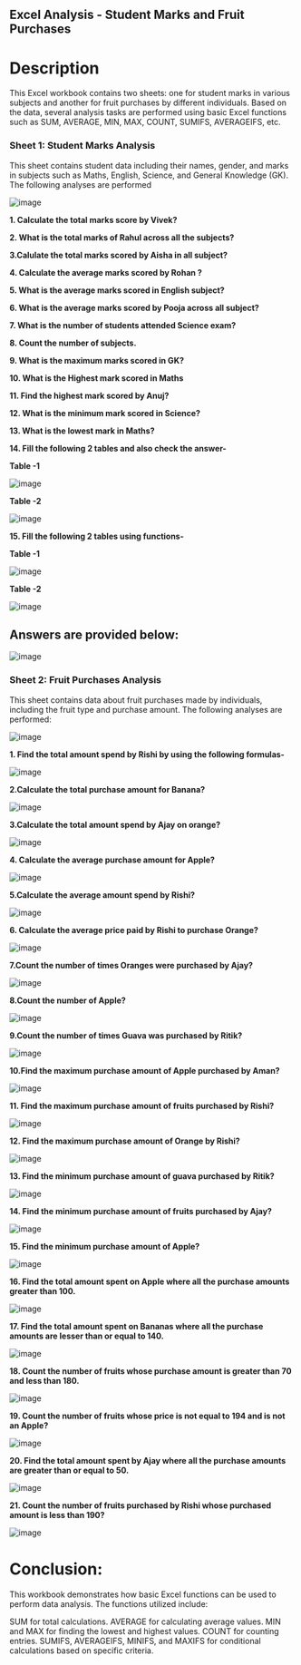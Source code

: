## Excel Analysis - Student Marks and Fruit Purchases

# Description
This Excel workbook contains two sheets: one for student marks in various subjects and another for fruit purchases by different individuals. Based on the data, several analysis tasks are performed using basic Excel functions such as SUM, AVERAGE, MIN, MAX, COUNT, SUMIFS, AVERAGEIFS, etc.

### Sheet 1: Student Marks Analysis
This sheet contains student data including their names, gender, and marks in subjects such as Maths, English, Science, and General Knowledge (GK). The following analyses are performed

		
![image](https://github.com/user-attachments/assets/4c2a98bf-5a14-4cbe-9ecd-32e19ed099c2)


**1. Calculate the total marks score by Vivek?**

**2. What is the total marks of Rahul across all the subjects?**

**3.Calulate the total marks scored by Aisha in all subject?**

**4. Calculate the average marks scored by Rohan ?**

**5. What is the average marks scored in English subject?**

**6. What is the average marks scored by Pooja across all subject?**

**7. What is the number of students  attended Science exam?**

**8. Count the number of subjects.**

**9. What is the maximum marks scored in GK?**

**10. What is the Highest mark scored in Maths**

**11. Find the highest mark scored by Anuj?**

**12. What is the minimum mark scored in Science?**

**13. What is the lowest mark in Maths?**

**14. Fill the following 2 tables and also check the answer-**

**Table -1**	

![image](https://github.com/user-attachments/assets/c4d36319-6b2d-484a-abee-659c315a9109)

**Table -2**		

![image](https://github.com/user-attachments/assets/84f898f4-6221-401d-a60a-11bdf4e4d823)

**15. Fill the following 2 tables using functions-**

**Table -1**		

![image](https://github.com/user-attachments/assets/c147f11a-5395-41ee-ae74-f9549694f84c)

**Table -2**		

![image](https://github.com/user-attachments/assets/f0275827-678a-47a1-b2c1-14aa6d7bc754)


## Answers are provided below:


![image](https://github.com/user-attachments/assets/d3fffdc9-a7e4-4d11-89de-66072c7cc6d7)

### Sheet 2: Fruit Purchases Analysis

This sheet contains data about fruit purchases made by individuals, including the fruit type and purchase amount. The following analyses are performed:


![image](https://github.com/user-attachments/assets/089539ff-ccc7-4e94-afdd-ea52cbb66cb3)

**1. Find the total amount spend by Rishi by using the following formulas-**

![image](https://github.com/user-attachments/assets/db7d3ba0-67d5-4126-8d0d-48ed4dbcb794)

**2.Calculate the total purchase amount for Banana?**

![image](https://github.com/user-attachments/assets/5c0a2506-cd24-48f4-aa67-956fc690637f)

**3.Calculate the total amount spend by Ajay on orange?**

![image](https://github.com/user-attachments/assets/5d232cfc-5775-43ed-a55a-444796ccb42e)

**4. Calculate the average purchase amount for Apple?**

![image](https://github.com/user-attachments/assets/fb64a6f8-3ec1-4843-8b96-c89170896d8c)

**5.Calculate the average amount spend by Rishi?**

![image](https://github.com/user-attachments/assets/8466b469-5489-44f3-97de-8310974573f3)

**6. Calculate the average price paid by Rishi to purchase Orange?**

![image](https://github.com/user-attachments/assets/607a029f-e01a-41a8-a7a2-240e8182893b)

**7.Count the number of times Oranges were purchased by Ajay?**

![image](https://github.com/user-attachments/assets/17e4213b-8b49-4a8f-be09-d4f44cce541c)

**8.Count the number of Apple?**

![image](https://github.com/user-attachments/assets/1dd4c352-8717-4f80-9b38-2422153c929b)

**9.Count the number of times Guava was purchased by Ritik?**

![image](https://github.com/user-attachments/assets/89356ec5-3ef3-435f-a828-c09211fed999)

**10.Find the maximum purchase amount of Apple purchased by Aman?**

![image](https://github.com/user-attachments/assets/2d298d5a-5d7d-4034-9428-bd5419536fba)

**11. Find the maximum purchase amount of fruits purchased by Rishi?**

![image](https://github.com/user-attachments/assets/df7e5e72-6561-4efa-a452-6c620d5f9af4)

**12. Find the maximum purchase amount of Orange by Rishi?**

![image](https://github.com/user-attachments/assets/e6518811-2de9-487f-8d03-e7a853c9109a)

**13. Find the minimum purchase amount of guava purchased by Ritik?**

![image](https://github.com/user-attachments/assets/58f654ca-e6b4-470e-9dea-1d3aa0466072)

**14. Find the minimum purchase amount of fruits purchased by Ajay?**

![image](https://github.com/user-attachments/assets/56c9a4ef-72e8-4afc-b792-d606048e189f)

**15. Find the minimum purchase amount of Apple?**

![image](https://github.com/user-attachments/assets/2c81e217-754c-4ce0-86fd-054afbf41761)

**16. Find the total amount spent on Apple where all the purchase amounts greater than 100.**

![image](https://github.com/user-attachments/assets/42806f3f-ba2b-42dd-bb65-6e09b1ecc037)

**17. Find the total amount spent on Bananas where all the purchase amounts  are lesser than or equal to 140.**

![image](https://github.com/user-attachments/assets/d04edf61-a799-40e0-a9e5-88f388d3e10a)

**18. Count the number of fruits whose purchase amount is greater than 70 and less than 180.**

![image](https://github.com/user-attachments/assets/538ca585-d006-4217-9ccf-3fb6ea709dd2)

**19. Count the number of fruits whose price is not equal to 194 and is not an Apple?**

![image](https://github.com/user-attachments/assets/57541cf2-3b58-45fd-979a-202c7ea23a06)

**20. Find the total amount spent by Ajay where all the purchase amounts are greater than or equal to 50.**

![image](https://github.com/user-attachments/assets/477e4297-a1f3-4c92-be75-07855acfbedf)

**21. Count the number of fruits purchased by Rishi whose purchased amount is less than 190?**

![image](https://github.com/user-attachments/assets/1c3e6798-9e53-41a7-b16d-bcd80ae3cf20)

# Conclusion:
This workbook demonstrates how basic Excel functions can be used to perform data analysis. The functions utilized include:


SUM for total calculations.
AVERAGE for calculating average values.
MIN and MAX for finding the lowest and highest values.
COUNT for counting entries.
SUMIFS, AVERAGEIFS, MINIFS, and MAXIFS for conditional calculations based on specific criteria. 
